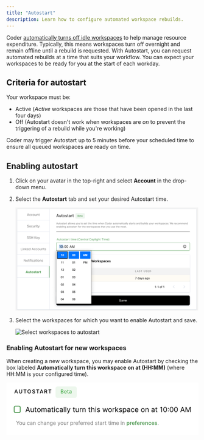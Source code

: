 ```yaml
---
title: "Autostart"
description: Learn how to configure automated workspace rebuilds.
---
```


Coder
[automatically turns off idle workspaces](../admin/workspace-management/shutdown.md)
to help manage resource expenditure. Typically, this means workspaces turn off
overnight and remain offline until a rebuild is requested. With Autostart, you
can request automated rebuilds at a time that suits your workflow. You can
expect your workspaces to be ready for you at the start of each workday.

## Criteria for autostart

Your workspace must be:

- Active (_Active_ workspaces are those that have been opened in the last four
  days)
- Off (Autostart doesn't work when workspaces are _on_ to prevent the triggering
  of a rebuild while you're working)

Coder may trigger Autostart up to 5 minutes before your scheduled time to ensure
all queued workspaces are ready on time.

## Enabling autostart

1. Click on your avatar in the top-right and select **Account** in the drop-down
   menu.

1. Select the **Autostart** tab and set your desired Autostart time.

   ![Set autostart time](../assets/set_autostart_time.png)

1. Select the workspaces for which you want to enable Autostart and save.

   ![Select workspaces to
autostart](../assets/autostart_save_preferences.png)

### Enabling Autostart for new workspaces

When creating a new workspace, you may enable Autostart by checking the box
labeled **Automatically turn this workspace on at (HH:MM)** (where HH:MM is your
configured time).

![Enable autostart with new workspace](../assets/enable-autostart.png)
